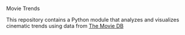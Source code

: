  Movie Trends

This repository contains a Python module that analyzes and visualizes cinematic trends using data from [The Movie DB](https://www.themoviedb.org/)